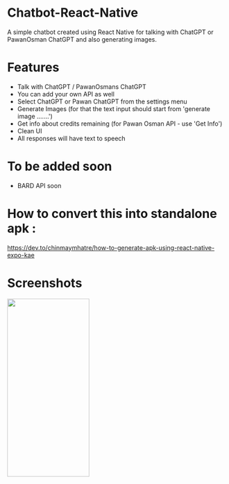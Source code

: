 # Chatbot-React-Native
A simple chatbot created using React Native for talking with ChatGPT or PawanOsman ChatGPT and also generating images.

# Features
- Talk with ChatGPT / PawanOsmans ChatGPT
- You can add your own API as well
- Select ChatGPT or Pawan ChatGPT from the settings menu
- Generate Images (for that the text input should start from 'generate image .......')
- Get info about credits remaining (for Pawan Osman API - use 'Get Info') 
- Clean UI
- All responses will have text to speech 

# To be added soon
- BARD API soon

# How to convert this into standalone apk :
https://dev.to/chinmaymhatre/how-to-generate-apk-using-react-native-expo-kae

# Screenshots

<img src="https://lh3.googleusercontent.com/drive-viewer/AFGJ81pbPoIi8RzUkEYSsaS6wJEj3K-f38rGg9HF8D14zJgOGLUaMHHITopT1DmQ4o1DqQrfsyXxkr-jbnyPf_SxTEv6aRHa=w1920-h902" 
     height="410px" 
     width="189px" 
     />
